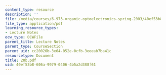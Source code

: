```yaml
---
content_type: resource
description: ''
file: /media/courses/6-973-organic-optoelectronics-spring-2003/40ef53b8606a997904064b5a2d388f61_20b.pdf
file_type: application/pdf
learning_resource_types:
- Lecture Notes
ocw_type: OCWFile
parent_title: Lecture Notes
parent_type: CourseSection
parent_uid: cc20026b-3e64-052e-0cfb-3eeeab7ba41c
resourcetype: Document
title: 20b.pdf
uid: 40ef53b8-606a-9979-0406-4b5a2d388f61
---
```

